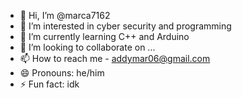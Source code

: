 - 👋 Hi, I’m @marca7162
- 👀 I’m interested in cyber security and programming
- 🌱 I’m currently learning C++ and Arduino 
- 💞️ I’m looking to collaborate on ...
- 📫 How to reach me - addymar06@gmail.com
- 😄 Pronouns: he/him
- ⚡ Fun fact: idk

<!---
marca7162/marca7162 is a ✨ special ✨ repository because its `README.md` (this file) appears on your GitHub profile.
You can click the Preview link to take a look at your changes.
--->
